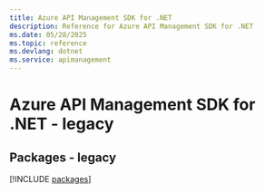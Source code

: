 ```yaml
---
title: Azure API Management SDK for .NET
description: Reference for Azure API Management SDK for .NET
ms.date: 05/28/2025
ms.topic: reference
ms.devlang: dotnet
ms.service: apimanagement
---
```

# Azure API Management SDK for .NET - legacy
## Packages - legacy
[!INCLUDE [packages](api-management-index.md)]